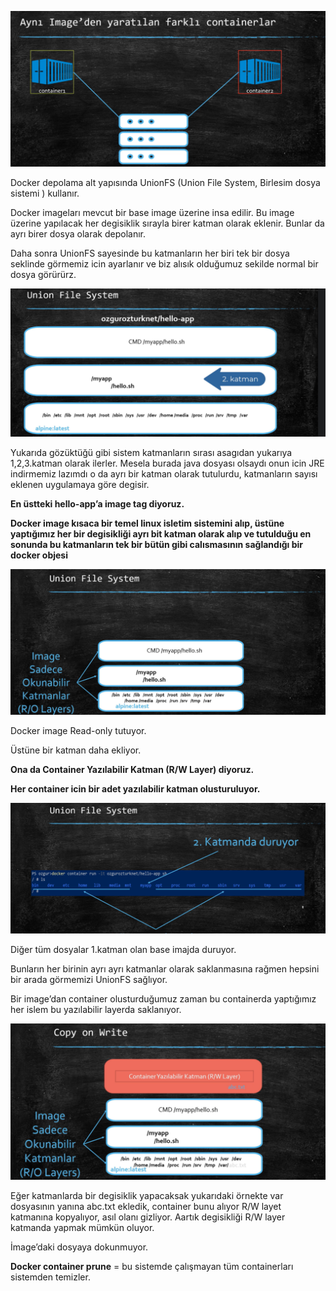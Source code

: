 
![image](https://github.com/ibrahimdoss/Docker/blob/main/Images/a7.png)

Docker depolama alt yapısında UnionFS (Union File System, Birlesim dosya sistemi ) kullanır.

Docker imageları mevcut bir base image üzerine insa edilir. Bu image üzerine yapılacak her degisiklik sırayla birer katman olarak eklenir. Bunlar da ayrı birer dosya olarak depolanır.

Daha sonra UnionFS sayesinde bu katmanların her biri tek bir dosya seklinde görmemiz icin ayarlanır ve biz alısık olduğumuz sekilde normal bir dosya görürürz.

![image](https://github.com/ibrahimdoss/Docker/blob/main/Images/a8.png)

Yukarıda gözüktüğü gibi sistem katmanların sırası asagıdan  yukarıya 1,2,3.katman olarak ilerler. Mesela burada java dosyası olsaydı onun icin JRE indirmemiz lazımdı o da ayrı bir katman olarak tutulurdu, katmanların sayısı eklenen uygulamaya göre degisir.

**En üstteki hello-app’a image tag diyoruz.**

**Docker image kısaca  bir temel linux isletim sistemini alıp, üstüne yaptığımız her bir degisikliği ayrı bit katman olarak alıp ve tutulduğu en sonunda bu katmanların tek bir bütün gibi calısmasının sağlandığı bir docker objesi**

![image](https://github.com/ibrahimdoss/Docker/blob/main/Images/a9.png)

Docker image Read-only tutuyor.

Üstüne bir katman daha ekliyor.

**Ona da Container Yazılabilir Katman (R/W Layer) diyoruz.**

**Her container icin bir adet yazılabilir katman olusturuluyor.**

![image](https://github.com/ibrahimdoss/Docker/blob/main/Images/a10.png)

Diğer tüm dosyalar 1.katman olan base imajda duruyor.

Bunların her birinin ayrı ayrı katmanlar olarak saklanmasına rağmen hepsini bir arada görmemizi UnionFS sağlıyor.

Bir image’dan container olusturduğumuz zaman bu containerda yaptığımız her islem bu yazılabilir layerda saklanıyor.

![image](https://github.com/ibrahimdoss/Docker/blob/main/Images/a11.png)

Eğer katmanlarda bir degisiklik yapacaksak yukarıdaki örnekte var dosyasının yanına abc.txt ekledik, container bunu alıyor R/W layet katmanına kopyalıyor, asıl olanı gizliyor. Aartık degisikliği R/W layer katmanda yapmak mümkün oluyor.

İmage’daki dosyaya dokunmuyor.

**Docker container prune** = bu sistemde çalışmayan tüm containerları sistemden temizler.
